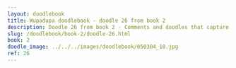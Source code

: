 ```yaml
---
layout: doodlebook
title: Wupadupa doodlebook - doodle 26 from book 2
description: Doodle 26 from book 2 - Comments and doodles that capture the essence of this event  
slug: /doodlebook/book-2/doodle-26.html
book: 2
doodle_image: ../../../images/doodlebook/050304_10.jpg
ref: 26
---	  
```

																																																																							